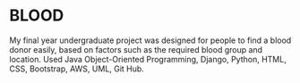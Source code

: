 # BLOOD
My final year undergraduate project was designed for people to find a blood donor easily, based on factors such as the required blood group and location. 
Used Java Object-Oriented Programming, Django, Python, HTML, CSS, Bootstrap, AWS, UML, Git Hub.
